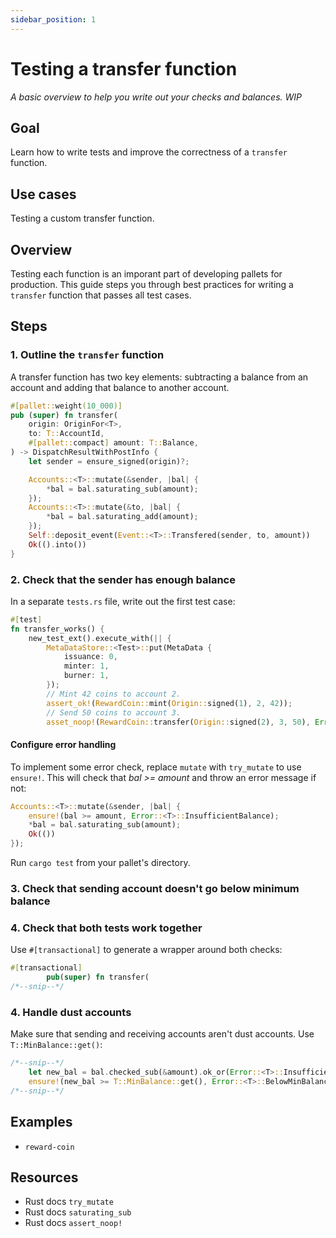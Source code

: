 ```yaml
---
sidebar_position: 1
---
```


# Testing a transfer function

_A basic overview to help you write out your checks and balances._
_WIP_
## Goal

Learn how to write tests and improve the correctness of a `transfer` function.

## Use cases

Testing a custom transfer function.

## Overview

Testing each function is an imporant part of developing pallets for production. This guide
steps you through best practices for writing a `transfer` function that passes all test cases.

## Steps

### 1. Outline the `transfer` function

A transfer function has two key elements: subtracting a balance from an account and adding that balance to another account. 

```rust
#[pallet::weight(10_000)]
pub (super) fn transfer(
    origin: OriginFor<T>,
    to: T::AccountId,
    #[pallet::compact] amount: T::Balance,
) -> DispatchResultWithPostInfo {
    let sender = ensure_signed(origin)?;

    Accounts::<T>::mutate(&sender, |bal| {
        *bal = bal.saturating_sub(amount);
    });
    Accounts::<T>::mutate(&to, |bal| {
        *bal = bal.saturating_add(amount);
    });
    Self::deposit_event(Event::<T>::Transfered(sender, to, amount))
    Ok(().into())
}
```

### 2. Check that the sender has enough balance

In a separate `tests.rs` file, write out the first test case:

```rust
#[test]
fn transfer_works() {
	new_test_ext().execute_with(|| {
		MetaDataStore::<Test>::put(MetaData {
			issuance: 0,
			minter: 1,
			burner: 1,
		});
        // Mint 42 coins to account 2.
        assert_ok!(RewardCoin::mint(Origin::signed(1), 2, 42));
        // Send 50 coins to account 3.
        asset_noop!(RewardCoin::transfer(Origin::signed(2), 3, 50), Error::<T>::InsufficientBalance);
```

#### Configure error handling

To implement some error check, replace `mutate` with `try_mutate` to use `ensure!`. 
This will check that _bal >= amount_ and throw an error message if not:

```rust
Accounts::<T>::mutate(&sender, |bal| {
    ensure!(bal >= amount, Error::<T>::InsufficientBalance);
    *bal = bal.saturating_sub(amount);
    Ok(())
});
```

Run `cargo test` from your pallet's directory.

### 3. Check that sending account doesn't go below minimum balance

### 4. Check that both tests work together

Use `#[transactional]` to generate a wrapper around both checks:

```rust
#[transactional]
		pub(super) fn transfer(
/*--snip--*/
```

### 4. Handle dust accounts 

Make sure that sending and receiving accounts aren't dust accounts. Use `T::MinBalance::get()`: 

```rust
/*--snip--*/
    let new_bal = bal.checked_sub(&amount).ok_or(Error::<T>::InsufficientBalance)?;
    ensure!(new_bal >= T::MinBalance::get(), Error::<T>::BelowMinBalance);
/*--snip--*/
```


## Examples

- `reward-coin`

## Resources

- Rust docs `try_mutate`
- Rust docs `saturating_sub`
- Rust docs `assert_noop!`